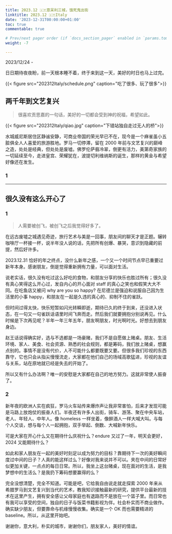 ```yaml
---
title: 2023.12 🇮🇹意呆利三城，饿死鬼出街
linktitle: 2023.12 🇮🇹Italy
date: '2023-12-31T00:00:00+01:00'
toc: true
commentable: true

# Prev/next pager order (if `docs_section_pager` enabled in `params.toml`)
weight: -7

---
```

2023/12/24 -

日日期待夜夜盼，前一天根本睡不着，终于来到这一天，美好的时日也马上过完。

{{< figure src="202312Italy/schedule.png" caption="吃了很多、玩了很多">}}

## 两千年到文艺复兴

>  很喜欢贡思嘉的一句话，美好的一切都会受到神的祝福，希望如此。

{{< figure src="202312Italy/qiao.jpg" caption="下错站独自走过无人的桥">}}

水城威尼斯居住区静谧安静，可商业帝国的荣光早已不在，现今是一个麻雀虽小五脏俱全人人喜爱的旅游胜地。罗马一切停滞，留在 2000 年前与文艺复兴的巅峰之造，处处是经典，但处处是废墟。佛罗伦萨翡冷翠，倒更有活力，美第奇家族的一切延续至今，走进皇宫、荣耀犹在，波提切利维纳斯的诞生，那样的黄金与希望好像还在发生。

### 1



---

## 很久没有这么开心了 

### 1

> 人需要被创飞，被创飞之后我觉得好多了。

在远古废墟之城遇见奇迹，旅行艺术与美是一回事，朋友间的聊天才是正题。辗转咖啡厅一杯接一杯，说半年没人说的话，先把所有创爆、暴哭，意识到隐藏的前提，然后好许多。

2023.12.31 恰好的年之终点，没什么新年之感，一个又一个时间节点早已重要过新年本身。感谢朋友，倒是觉得重新拥有力量，可以面对生活。

说老实话，很久没有吃过这么好吃的食物，和朋友分享的快乐也胜过所有；很久没有真心笑得这么开心过，发自内心的开心面对 staff 的真心之笑也和假笑大大不同。在吃鱼店又被问 why are you so happy? 在尼德兰是强迫和说服自己因为生活里的小事 happy，和朋友在一起是久违的真心的、抑制不住的雀跃。

但时间过得太快，快乐短暂如闪光转瞬即逝，期待已久的终于到来，还没进入状态，在一句又一句雀跃话语里时间飞奔而走。然后我们就要拥抱分别说再见。什么时候是下次再见呢？半年一年三年五年，朋友啊朋友，时光啊时光。好想去到朋友身边。

赵王话说得确实好，选与不选都是一场豪赌，我们不是自愿做上赌桌。朋友、生活环境、家人、美食、社会资源、熟悉的社会规则，都是筹码，我们放上赌桌，想赢点别的。事情不是没有代价，人不可能什么都要既要又要。但很多我们珍视的东西靠守，它也只会从指尖慢慢流走，大家都在他们自己的场域高歌猛进，珍视的友谊与关系，站在原地就已经是失去的开始了。

所以又有什么办法啊？唯一的安慰是大家都在自己的地方努力。这就非常使人振奋了。

### 2

新年夜的欧洲人实在疯狂，罗马火车站传来爆炸声让我非常害怕，后来才发现可能是马路上放炮仗的振奋人们。半夜还有许多人出街，骑车、游荡、聚在中央车站，老人、年轻人、中年人。像 homeless 一样坐着，像醉酒人一样大喊大叫。与每个人交谈，想与每个人一起拥抱，双手举起、倒数、大喊新年快乐。

可是大家在开心什么又在期待什么庆祝什么？endure 又过了一年，明天会更好，2024 又能期待什么？

如此和家人朋友在一起的美好时刻足以成为努力的目标？靠期待下一次的美好瞬间度过中间的日子？人真的能这样过么？好像对我来说并不可以。夹在中间的日常好似更加关键，一点点的每日日常。所以，我坐上这台赌桌，现在面对的生活，是我梦想中的生活么？是我扔下筹码想要赢得的么？

完全没想清楚，完全不知道。可能是吧，它给我自由说走就走探索 2000 年来从希腊罗马到文艺复兴到当代的艺术，教我知识接触最新的研究，提供平台最新的技术在这里产生，拥有安全感让父母家庭也有退路而不是放在一个篮子里。而日常也有我可以享受的空间，独自的日子与饭菜书籍影视为伴。社会朴实而不商业做作。确实缺少朋友，但要靠命与机缘慢慢收集。确实是一个 OK 而也需要精进的 baseline。所以，从这里开始吧。

谢谢你，意大利，朴实的城市，谢谢你们，朋友家人，美好的情谊。